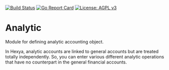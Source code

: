 [![Build Status](https://travis-ci.com/hexya-addons/analytic.svg?branch=master)](https://travis-ci.com/hexya-addons/analytic)
[![Go Report Card](https://goreportcard.com/badge/hexya-addons/analytic)](https://goreportcard.com/report/hexya-addons/analytic)
[![License: AGPL v3](https://img.shields.io/badge/License-AGPL%20v3-blue.svg)](https://www.gnu.org/licenses/agpl-3.0)

# Analytic

Module for defining analytic accounting object.

In Hexya, analytic accounts are linked to general accounts but are treated
totally independently. So, you can enter various different analytic operations
that have no counterpart in the general financial accounts.
